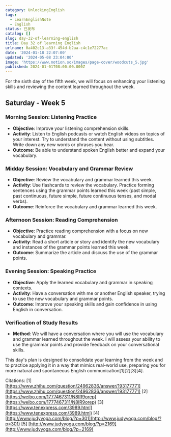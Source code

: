 ```yaml
---
category: UnlockingEnglish
tags:
  - LearnEnglishNote
  - English
status: 已发布
catalog: []
slug: day-32-of-learning-english
title: Day 32 of learning English
urlname: 0a402c13-a33f-454d-b2aa-c4c1e72277ac
date: '2024-01-18 22:07:00'
updated: '2024-05-08 23:04:00'
image: 'https://www.notion.so/images/page-cover/woodcuts_5.jpg'
published: 2024-01-01T08:00:00.000Z
---
```


For the sixth day of the fifth week, we will focus on enhancing your listening skills and reviewing the content learned throughout the week.


## Saturday - Week 5


### Morning Session: Listening Practice

- **Objective**: Improve your listening comprehension skills.
- **Activity**: Listen to English podcasts or watch English videos on topics of your interest. Try to understand the content without using subtitles. Write down any new words or phrases you hear.
- **Outcome**: Be able to understand spoken English better and expand your vocabulary.

### Midday Session: Vocabulary and Grammar Review

- **Objective**: Review the vocabulary and grammar learned this week.
- **Activity**: Use flashcards to review the vocabulary. Practice forming sentences using the grammar points learned this week (past simple, past continuous, future simple, future continuous tenses, and modal verbs).
- **Outcome**: Reinforce the vocabulary and grammar learned this week.

### Afternoon Session: Reading Comprehension

- **Objective**: Practice reading comprehension with a focus on new vocabulary and grammar.
- **Activity**: Read a short article or story and identify the new vocabulary and instances of the grammar points learned this week.
- **Outcome**: Summarize the article and discuss the use of the grammar points.

### Evening Session: Speaking Practice

- **Objective**: Apply the learned vocabulary and grammar in speaking contexts.
- **Activity**: Have a conversation with me or another English speaker, trying to use the new vocabulary and grammar points.
- **Outcome**: Improve your speaking skills and gain confidence in using English in conversation.

### Verification of Study Results

- **Method**: We will have a conversation where you will use the vocabulary and grammar learned throughout the week. I will assess your ability to use the grammar points and provide feedback on your conversational skills.

This day's plan is designed to consolidate your learning from the week and to practice applying it in a way that mimics real-world use, preparing you for more natural and spontaneous English communication[1][2][3][4].


Citations:
[1] [https://www.zhihu.com/question/24962836/answer/193177771](https://www.zhihu.com/question/24962836/answer/193177771)
[2] [https://weibo.com/1777467311/N8IR9orep](https://weibo.com/1777467311/N8IR9orep)
[3] [https://www.tenexpress.com/3989.html](https://www.tenexpress.com/3989.html)
[4] [http://www.judyyoga.com/blog/?p=301](http://www.judyyoga.com/blog/?p=301)
[5] [http://www.judyyoga.com/blog/?p=2169](http://www.judyyoga.com/blog/?p=2169)

